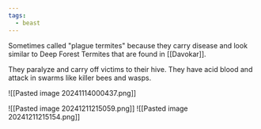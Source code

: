 ```yaml
---
tags:
  - beast
---
```

Sometimes called "plague termites" because they carry disease and look similar to Deep Forest Termites that are found in [[Davokar]].

They paralyze and carry off victims to their hive. They have acid blood and attack in swarms like killer bees and wasps.

![[Pasted image 20241114000437.png]]

![[Pasted image 20241211215059.png]]
![[Pasted image 20241211215154.png]]